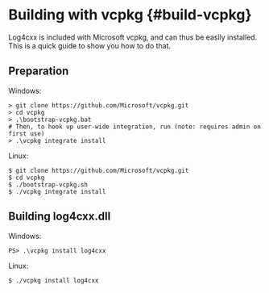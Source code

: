 Building with vcpkg {#build-vcpkg}
===
<!--
 Note: License header cannot be first, as doxygen does not generate
 cleanly if it before the '==='
-->
<!--
 Licensed to the Apache Software Foundation (ASF) under one or more
 contributor license agreements.  See the NOTICE file distributed with
 this work for additional information regarding copyright ownership.
 The ASF licenses this file to You under the Apache License, Version 2.0
 (the "License"); you may not use this file except in compliance with
 the License.  You may obtain a copy of the License at

	http://www.apache.org/licenses/LICENSE-2.0

 Unless required by applicable law or agreed to in writing, software
 distributed under the License is distributed on an "AS IS" BASIS,
 WITHOUT WARRANTIES OR CONDITIONS OF ANY KIND, either express or implied.
 See the License for the specific language governing permissions and
 limitations under the License.
-->

Log4cxx is included with Microsoft vcpkg, and can thus be easily installed.
This is a quick guide to show you how to do that.

## Preparation

Windows:
~~~
> git clone https://github.com/Microsoft/vcpkg.git
> cd vcpkg
> .\bootstrap-vcpkg.bat
# Then, to hook up user-wide integration, run (note: requires admin on first use)
> .\vcpkg integrate install
~~~

Linux:
~~~
$ git clone https://github.com/Microsoft/vcpkg.git
$ cd vcpkg
$ ./bootstrap-vcpkg.sh
$ ./vcpkg integrate install
~~~

## Building log4cxx.dll

Windows:
~~~
PS> .\vcpkg install log4cxx
~~~

Linux: 
~~~
$ ./vcpkg install log4cxx
~~~


